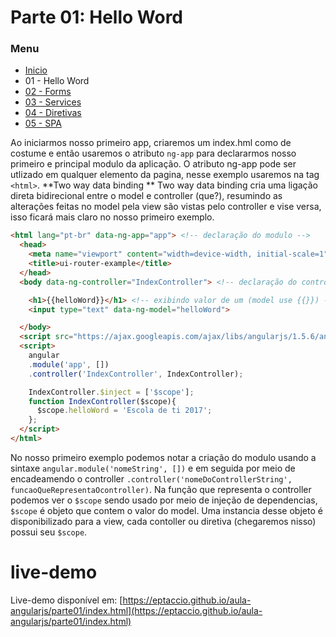 # Parte 01: Hello Word

### Menu
 -  [Inicio](https://github.com/eptaccio/aula-angularjs)
 -  01 - Hello Word
 -  [02 - Forms](https://github.com/eptaccio/aula-angularjs/tree/master/parte02)
 -  [03 - Services](https://github.com/eptaccio/aula-angularjs/tree/master/parte03)
 -  [04 - Diretivas](https://github.com/eptaccio/aula-angularjs/tree/master/parte04)
 -  [05 - SPA](https://github.com/eptaccio/aula-angularjs/tree/master/parte05)

Ao iniciarmos nosso primeiro app, criaremos um index.hml como de costume e então usaremos o atributo `ng-app` para declararmos nosso primeiro e principal modulo da aplicação. O atributo ng-app pode ser utlizado em qualquer elemento da pagina, nesse exemplo usaremos na tag `<html>`.
**Two way data binding **
Two way data binding cria uma ligação direta bidirecional entre o model e controller (que?), resumindo as alterações feitas no model pela view são vistas pelo controller e vise versa, isso ficará mais claro no nosso primeiro exemplo.

```html
<html lang="pt-br" data-ng-app="app"> <!-- declaração do modulo -->
  <head>
    <meta name="viewport" content="width=device-width, initial-scale=1">
    <title>ui-router-example</title>
  </head>
  <body data-ng-controller="IndexController"> <!-- declaração do controller -->

    <h1>{{helloWord}}</h1> <!-- exibindo valor de um (model use {{}}) -->
    <input type="text" data-ng-model="helloWord">

  </body>
  <script src="https://ajax.googleapis.com/ajax/libs/angularjs/1.5.6/angular.min.js"></script>
  <script>
    angular
    .module('app', [])
    .controller('IndexController', IndexController);

    IndexController.$inject = ['$scope']; 
    function IndexController($scope){
      $scope.helloWord = 'Escola de ti 2017';
    };
  </script>
</html>
```
No nosso primeiro exemplo podemos notar a criação do modulo usando a sintaxe `angular.module('nomeString', [])` e em seguida por meio de encadeamendo o controller `.controller('nomeDoControllerString', funcaoQueRepresentaOcontroller)`.
Na função que representa o controller podemos ver o `$scope` sendo usado por meio de injeção de dependencias, `$scope` é objeto que contem o valor do model. Uma instancia desse objeto é disponibilizado para a view, cada contoller ou diretiva (chegaremos nisso) possui seu `$scope`.

# live-demo

Live-demo disponível em:
[https://eptaccio.github.io/aula-angularjs/parte01/index.html](https://eptaccio.github.io/aula-angularjs/parte01/index.html)

